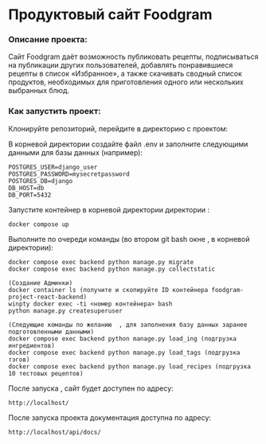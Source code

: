 # Продуктовый сайт Foodgram

### Описание проекта:
Cайт Foodgram даёт возможность публиковать рецепты, подписываться на публикации других пользователей, добавлять понравившиеся рецепты в список «Избранное», а также скачивать сводный список продуктов, необходимых для приготовления одного или нескольких выбранных блюд.

### Как запустить проект:
Клонируйте репозиторий, перейдите в директорию с проектом:

В корневой директории создайте файл .env и заполните следующими данными для базы данных (например):
```
POSTGRES_USER=django_user
POSTGRES_PASSWORD=mysecretpassword
POSTGRES_DB=django
DB_HOST=db
DB_PORT=5432

```

Запустите контейнер в корневой директории директории :

```
docker compose up 
```

Выполните по очереди команды (во втором git bash окне , в корневой директории):

```
docker compose exec backend python manage.py migrate
docker compose exec backend python manage.py collectstatic

(Создание Админки)
docker container ls (получите и скопируйте ID контейнера foodgram-project-react-backend)
winpty docker exec -ti <номер контейнера> bash
python manage.py createsuperuser

(Следующие команды по желанию  , для заполнения базу данных заранее подготовленными данными)
docker compose exec backend python manage.py load_ing (подгрузка ингредиентов)
docker compose exec backend python manage.py load_tags (подгрузка тэгов)
docker compose exec backend python manage.py load_recipes (подгрузка 10 тестовых рецептов)
```

После запуска , сайт будет доступен по адресу:

```
http://localhost/
```
После запуска проекта документация доступна по адресу:

```
http://localhost/api/docs/
```

